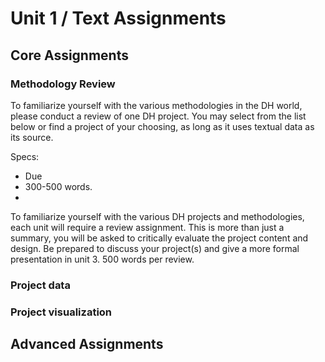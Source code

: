 # Unit 1 / Text Assignments

## Core Assignments

### Methodology Review
To familiarize yourself with the various methodologies in the DH world, please conduct a review of one DH project. You may select from the list below or find a project of your choosing, as long as it uses textual data as its source. 

Specs:
* Due 
* 300-500 words. 
* 


To familiarize yourself with the various DH projects and methodologies, each unit will require a review assignment. This is more than just a summary, you will be asked to critically evaluate the project content and design. Be prepared to discuss your project(s) and give a more formal presentation in unit 3. 500 words per review.





### Project data 
### Project visualization
### 





## Advanced Assignments